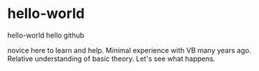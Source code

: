 # hello-world
hello-world
hello github

novice here to learn and help. Minimal experience with VB many years ago. Relative understanding of basic theory. Let's see what happens.
